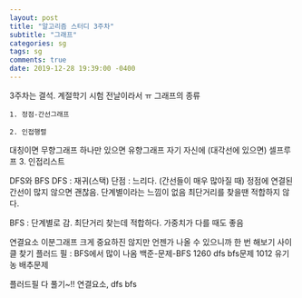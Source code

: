 ```yaml
---
layout: post
title: "알고리즘 스터디 3주차"
subtitle: "그래프"
categories: sg
tags: sg
comments: true
date: 2019-12-28 19:39:00 -0400
---
```

3주차는 결석. 계절학기 시험 전날이라서 ㅠ
그래프의 종류

	1. 정점-간선그래프

	2. 인접행렬
대칭이면 무향그래프
하나만 있으면 유향그래프
자기 자신에 (대각선에 있으면) 셀프루프
	3. 인접리스트


DFS와 BFS
DFS : 재귀(스택) 
단점 : 느리다. (간선들이 매우 많아질 때)
정점에 연결된 간선이 많지 않으면 괜찮음.
단계별이라는 느낌이 없음
최단거리를 찾을땐 적합하지 않다.


BFS : 단계별로 감. 최단거리 찾는데 적합하다.
가중치가 다를 때도 좋음


연결요소
이분그래프 크게 중요하진 않지만 언젠가 나올 수 있으니까 한 번 해보기
사이클 찾기
플러드 필 : BFS에서 많이 나옴
백준-문제-BFS
1260 dfs bfs문제
1012 유기농 배추문제

플러드필 다 풀기~!! 연결요소, dfs bfs 

